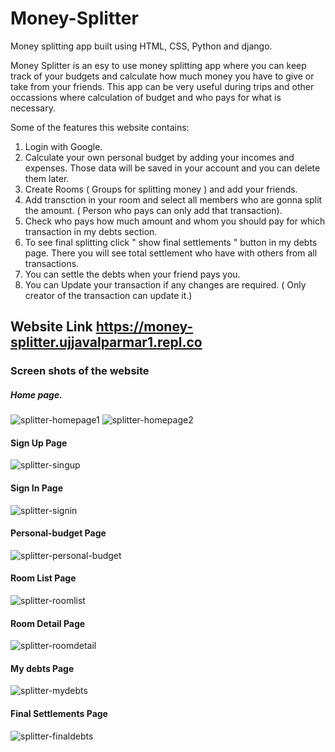 # Money-Splitter
Money splitting app built using HTML, CSS, Python and django.

Money Splitter is an esy to use money splitting app where you can keep track of your budgets and calculate how much money you have to give or take from your friends. This app can be very useful during trips and other occassions where calculation of budget and who pays for what is necessary.

Some of the features this website contains:
1. Login with Google.
2. Calculate your own personal budget by adding your incomes and expenses. Those data will be saved in your account and you can delete them later.
3. Create Rooms ( Groups for splitting money ) and add your friends.
4. Add transction in your room and select all members who are gonna split the amount. ( Person who pays can only add that transaction).
5. Check who pays how much amount and whom you should pay for which transaction in my debts section.
6. To see final splitting click " show final settlements " button in my debts page. There you will see total settlement who have with others from all transactions.
7. You can settle the debts when your friend pays you.
8. You can Update your transaction if any changes are required. ( Only creator of the transaction can update it.)


## Website Link https://money-splitter.ujjavalparmar1.repl.co

### Screen shots of the website

##### Home page.
![splitter-homepage1](https://user-images.githubusercontent.com/59278577/88136781-a9925b80-cc07-11ea-88df-ae2a15022edc.PNG)
![splitter-homepage2](https://user-images.githubusercontent.com/59278577/88136916-ff670380-cc07-11ea-99d1-dc74f403d35c.PNG)

#### Sign Up Page
![splitter-singup](https://user-images.githubusercontent.com/59278577/88137536-5f11de80-cc09-11ea-9010-2f12ff46140e.PNG)

#### Sign In Page
![splitter-signin](https://user-images.githubusercontent.com/59278577/88137495-430e3d00-cc09-11ea-95e5-f60d6725c18c.PNG)

#### Personal-budget Page
![splitter-personal-budget](https://user-images.githubusercontent.com/59278577/88137052-57056f00-cc08-11ea-91ba-049d774ab932.PNG)

#### Room List Page
![splitter-roomlist](https://user-images.githubusercontent.com/59278577/88137383-0cd0bd80-cc09-11ea-84b3-4ee5119de04b.PNG)

#### Room Detail Page
![splitter-roomdetail](https://user-images.githubusercontent.com/59278577/88137174-9b910a80-cc08-11ea-93e9-fb030b8e844a.PNG)

#### My debts Page
![splitter-mydebts](https://user-images.githubusercontent.com/59278577/88136987-2a515780-cc08-11ea-9c9d-8e168ec44807.PNG)

#### Final Settlements Page
![splitter-finaldebts](https://user-images.githubusercontent.com/59278577/88136479-f4f83a00-cc06-11ea-8f96-9eeb59885552.PNG)


